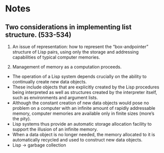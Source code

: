 # Notes


## Two considerations in implementing list structure. (533-534)

1. An issue of representation: how to represent the “box-andpointer” structure of Lisp pairs, using only the storage and addressing capabilities of typical computer memories.

2. Management of memory as a computation proceeds.
* The operation of a Lisp system depends crucially on the ability to continually create new data objects.
* These include objects that are explicitly created by the Lisp procedures being interpreted as well as structures created by the interpreter itself, such as environments and argument lists.
* Although the constant creation of new data objects would pose no problem on a computer with an infinite amount of rapidly addressable memory, computer memories are available only in finite sizes (more’s the pity).
* Lisp systems thus provide an automatic storage allocation facility to support the illusion of an infinite memory.
* When a data object is no longer needed, the memory allocated to it is automatically recycled and used to construct new data objects.
* Lisp -> garbage collection
